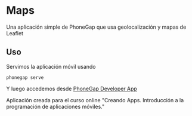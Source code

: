 # Maps

Una aplicación simple de PhoneGap que usa geolocalización y mapas de Leaflet

## Uso

Servimos la aplicación móvil usando

    phonegap serve

Y luego accedemos desde [PhoneGap Developer App](http://docs.phonegap.com/getting-started/2-install-mobile-app/)

Aplicación creada para el curso online "Creando Apps. Introducción a la programación de aplicaciones móviles."
